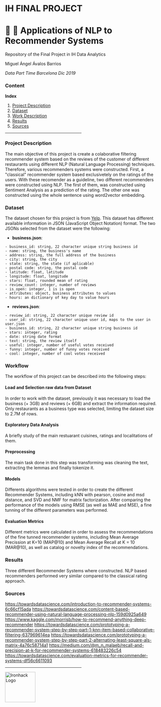 
# IH FINAL PROJECT
# :sushi: :taco:  Applications of NLP to Recommender Systems
Repository of the Final Project in IH Data Analytics

Miguel Ángel Ávalos Barrios

*Data Part Time Barcelona Dic 2019*

### Content

**Index**   
1. [Project Description](#id1)
2. [Dataset](#id2)
3. [Work Description](#id3)
4. [Results](#id4)
5. [Sources](#id5)

<hr style="color: #7acaff;" width="50%" />

<a name="project"></a>

### Project Description<a name="id1"></a>

The main objective of this project is create a colaborative filtering recommender system based on the reviews of the customer of different restaurants using different NLP (Natural Language Processing) techniques. Therefore, various recommenders systems were constructed. First, a "classical" recommender system based exclusivetely on the ratings of the users. With these recomender as a guideline, two different recommenders were constructed using NLP. The first of them, was constructed using Sentiment Analysis as a prediction of the rating. The other one was constructed using the whole sentence using word2vector embedding.


### Dataset<a name="id2"></a>

The dataset chosen for this project is from <a href="https://www.yelp.com/dataset/">Yelp</a>. This dataset has different available information in JSON (JavaScript Object Notation) format. The two JSONs selected from the dataset were the following:

* **business.json**:

```
- business_id: string, 22 character unique string business id
- name: string, the business's name
- address: string, the full address of the business
- city: string, the city
- state: string, the state (if aplicable)
- postal code: string, the postal code
- latitude: float, latitude
- longitude: float, longitude
- stars: float, rounded mean of rating
- review_count: integer, number of reviews
- is_open: integer, 1 is is open
- attributes: object, business attributes to values
- hours: an dictionary of key day to value hours
``` 

* **reviews.json**:

```
- review_id: string, 22 character unique review id
- user_id: string, 22 character unique user id, maps to the user in user.json
- business_id: string, 22 character unique string business id
- stars: integer, rating 
- date: string date format
- text: string, the review itself
- useful: integer, number of useful votes received
- funny: integer, number of funny votes received
- cool: integer, number of cool votes received
``` 


### Workflow<a name="id3"></a>

The workflow of this project can be described into the following steps:

#### Load and Selection raw data from Dataset

In order to work with the dataset, previously it was necessary to load the business (+ 3GB) and reviews (+ 6GB) and extract the information required. Only restaurants as a business type was selected, limiting the dataset size to 2.7M of rows.

#### Exploratory Data Analysis
A briefly study of the main restuarant cuisines, ratings and localitations of them. 

#### Preprocessing
The main task done in this step was transforming was cleaning the text, extracting the lemmas and finally tokenize it.

#### Models
Differents algorithms were tested in order to create the different Recommender Systems, including kNN with pearson, cosine and msd distance, and SVD and NMF for matrix factorization. After comparing the performance of the models using RMSE (as well as MAE and MSE), a fine tunning of the different parameters was performed.

#### Evaluation Metrics

Different metrics were calculated in order to assess the recommendations of the fine tunned recommender systems, including Mean Average Precission at K=10 (MAP@10) and Mean Average Recall at K = 10 (MAR@10), as well as catalog or novelty index of the recommendations.


### Results<a name="id4"></a>
Three different Recommender Systems where constructed. NLP based recommenders performed very similar compared to the classical rating approach.

### Sources <a name="id5"></a>

https://towardsdatascience.com/introduction-to-recommender-systems-6c66cf15ada
https://towardsdatascience.com/content-based-recommender-using-natural-language-processing-nlp-159d0925a649
https://www.kaggle.com/morrisb/how-to-recommend-anything-deep-recommender
https://towardsdatascience.com/prototyping-a-recommender-system-step-by-step-part-1-knn-item-based-collaborative-filtering-637969614ea
https://towardsdatascience.com/prototyping-a-recommender-system-step-by-step-part-2-alternating-least-square-als-matrix-4a76c58714a1
https://medium.com/@m_n_malaeb/recall-and-precision-at-k-for-recommender-systems-618483226c54
https://towardsdatascience.com/evaluation-metrics-for-recommender-systems-df56c6611093

<hr style="color: #7acaff;" width="50%" />

<img src="https://bit.ly/2VnXWr2" alt="Ironhack Logo" width="100" align="center"/>
